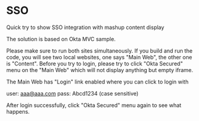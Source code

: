 # SSO
Quick try to show SSO integration with mashup content display

The solution is based on Okta MVC sample.

Please make sure to run both sites simultaneously.
If you build and run the code, you will see two local websites, one says "Main Web", the other one is "Content". 
Before you try to login, please try to click "Okta Secured" menu on the "Main Web" which will not display anything but empty iframe.

The Main Web has "Login" link enabled where you can click to login with

user: aaa@aaa.com
pass: Abcd1234  (case sensitive)

After login successfully, click "Okta Secured" menu again to see what happens.
